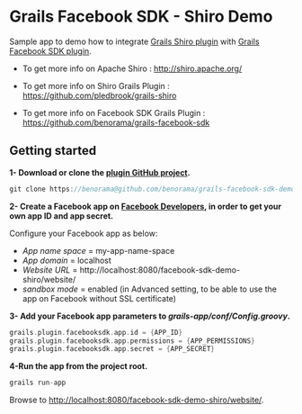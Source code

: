 Grails Facebook SDK - Shiro Demo
================================

Sample app to demo how to integrate [Grails Shiro plugin](https://github.com/pledbrook/grails-shiro) with [Grails Facebook SDK plugin](https://github.com/benorama/grails-facebook-sdk).

* To get more info on Apache Shiro : <http://shiro.apache.org/>

* To get more info on Shiro Grails Plugin : <https://github.com/pledbrook/grails-shiro>

* To get more info on Facebook SDK Grails Plugin : <https://github.com/benorama/grails-facebook-sdk>


## Getting started

**1- Download or clone the [plugin GitHub project](https://github.com/benorama/grails-facebook-sdk-demo-shiro).**

```groovy
git clone https://benorama@github.com/benorama/grails-facebook-sdk-demo-shiro.git
```

**2- Create a Facebook app on [Facebook Developers](https://developers.facebook.com/apps), in order to get your own app ID and app secret.**

Configure your Facebook app as below:

* *App name space* = my-app-name-space
* *App domain* = localhost
* *Website URL* = http://localhost:8080/facebook-sdk-demo-shiro/website/
* *sandbox mode* = enabled (in Advanced setting, to be able to use the app on Facebook without SSL certificate)

**3- Add your Facebook app parameters to _grails-app/conf/Config.groovy_.**

```groovy
grails.plugin.facebooksdk.app.id = {APP_ID}
grails.plugin.facebooksdk.app.permissions = {APP_PERMISSIONS}
grails.plugin.facebooksdk.app.secret = {APP_SECRET}
```

**4-Run the app from the project root.**

```groovy
grails run-app
```

Browse to <http://localhost:8080/facebook-sdk-demo-shiro/website/>.
